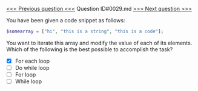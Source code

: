 [<<< Previous question <<<](0028.md)  Question ID#0029.md  [>>> Next question >>>](0030.md) 

You have been given a code snippet as follows:
```php
$somearray = ["hi", "this is a string", "this is a code"];
```
You want to iterate this array and modify the value of each of its elements. 
Which of the following is the best possible to accomplish the task?

- [x] For each loop
- [ ] Do while loop
- [ ] For loop
- [ ] While loop
